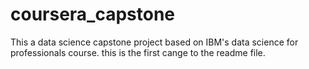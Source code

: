 # coursera_capstone
This a data science capstone project based on IBM's data science for professionals course.
this is the first cange to the readme file. 

